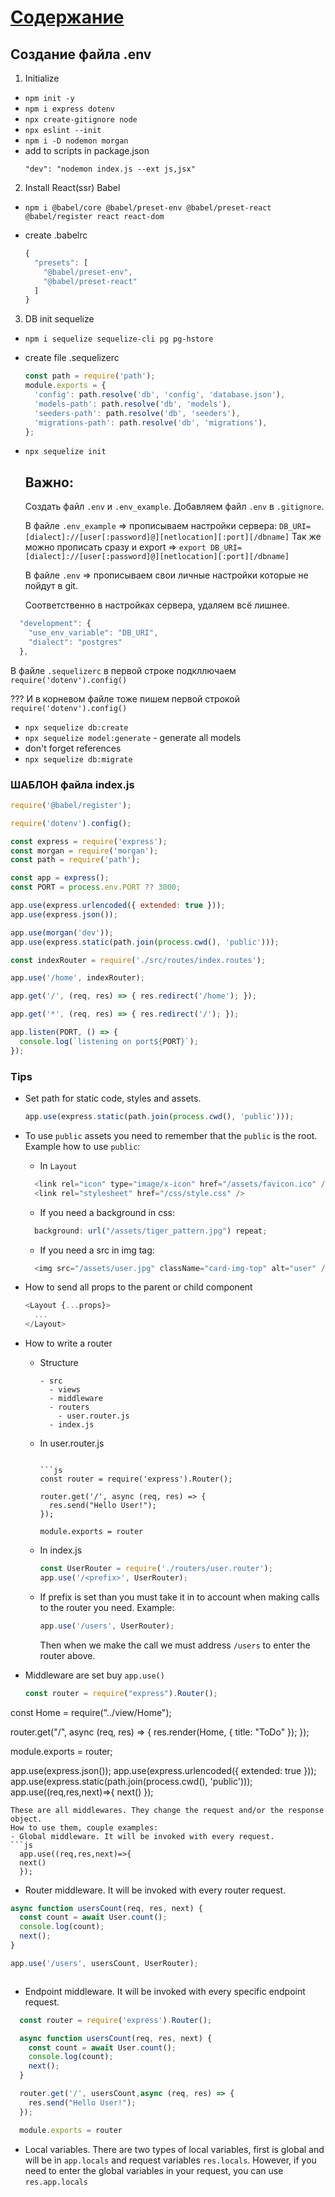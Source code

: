 # [Содержание](../README.md)

## Создание файла .env

1. Initialize

- `npm init -y`
- `npm i express dotenv`
- `npx create-gitignore node`
- `npx eslint --init`
- `npm i -D nodemon morgan`
- add to scripts in package.json
  ```
  "dev": "nodemon index.js --ext js,jsx"
  ```

2. Install React(ssr) Babel

- `npm i @babel/core @babel/preset-env @babel/preset-react @babel/register react react-dom`

- create .babelrc

  ```js
  {
    "presets": [
      "@babel/preset-env",
      "@babel/preset-react"
    ]
  }
  ```

3. DB init sequelize

- `npm i sequelize sequelize-cli pg pg-hstore`

- create file .sequelizerc

  ```js
  const path = require('path');
  module.exports = {
    'config': path.resolve('db', 'config', 'database.json'),
    'models-path': path.resolve('db', 'models'),
    'seeders-path': path.resolve('db', 'seeders'),
    'migrations-path': path.resolve('db', 'migrations'),
  };
  ```

- `npx sequelize init`

  ## Важно:

  Создать файл `.env` и `.env_example`. 
  Добавляем файл `.env` в `.gitignore`.

  В файле `.env_example` => прописываем настройки сервера: `DB_URI=[dialect]://[user[:password]@][netlocation][:port][/dbname]`
  Так же можно прописать сразу и export => `export DB_URI=[dialect]://[user[:password]@][netlocation][:port][/dbname]`

  В файле `.env` => прописываем свои личные настройки которые не пойдут в git.

  Соответственно в настройках сервера, удаляем всё лишнее.
```js
  "development": {
    "use_env_variable": "DB_URI",
    "dialect": "postgres"
  },
  ```
  В файле `.sequelizerc` в первой строке подкллючаем `require('dotenv').config()`

  ??? И в корневом файле тоже пишем первой строкой `require('dotenv').config()`

- `npx sequelize db:create`
- `npx sequelize model:generate` - generate all models
- don't forget references
- `npx sequelize db:migrate`

### ШАБЛОН файла index.js

```js
require('@babel/register');

require('dotenv').config();

const express = require('express');
const morgan = require('morgan');
const path = require('path');

const app = express();
const PORT = process.env.PORT ?? 3000;

app.use(express.urlencoded({ extended: true }));
app.use(express.json());

app.use(morgan('dev'));
app.use(express.static(path.join(process.cwd(), 'public')));

const indexRouter = require('./src/routes/index.routes');

app.use('/home', indexRouter);

app.get('/', (req, res) => { res.redirect('/home'); });

app.get('*', (req, res) => { res.redirect('/'); });

app.listen(PORT, () => {
  console.log(`listening on port${PORT}`);
});
```

### Tips

- Set path for static code, styles and assets.
  ```js
  app.use(express.static(path.join(process.cwd(), 'public')));
  ```

- To use `public` assets you need to remember that the `public` is the root. Example how to use `public`:
  - In `Layout`
  ```js
    <link rel="icon" type="image/x-icon" href="/assets/favicon.ico" />
    <link rel="stylesheet" href="/css/style.css" />
  ```
  - If you need a background in css:
  ```js
    background: url("/assets/tiger_pattern.jpg") repeat;
  ```
  - If you need a src in img tag:
  ```js
    <img src="/assets/user.jpg" className="card-img-top" alt="user" />
  ```
- How to send all props to the parent or child component

  ```js
  <Layout {...props}>
    ...
  </Layout>
  ```

- How to write a router
  - Structure
    ```
    - src
      - views
      - middleware
      - routers
        - user.router.js
      - index.js
  - In user.router.js

    ```
    
    ```js
    const router = require('express').Router();

    router.get('/', async (req, res) => {
      res.send("Hello User!");
    });

    module.exports = router
    ```

  - In index.js
    ```js
    const UserRouter = require('./routers/user.router');
    app.use('/<prefix>', UserRouter);
    ```
  - If prefix is set than you must take it in to account when   making calls to the router you need. Example: 
    ```js
    app.use('/users', UserRouter);
    ```
    Then when we make the call we must address `/users` to enter the router above.

- Middleware are set buy `app.use()`
  ```js
  const router = require("express").Router();

const Home = require("../view/Home");

router.get("/", async (req, res) => {
  res.render(Home, { title: "ToDo" });
});

module.exports = router;

  app.use(express.json());
  app.use(express.urlencoded({ extended: true }));
  app.use(express.static(path.join(process.cwd(), 'public')));
  app.use((req,res,next)=>{
    next()
  });

 
  ```
  These are all middlewares. They change the request and/or the response object.
  How to use them, couple examples:
  - Global middleware. It will be invoked with every request.
  ```js
    app.use((req,res,next)=>{
    next()
    });
  ```
  - Router middleware. It will be invoked with every router request.
  ```js
  async function usersCount(req, res, next) {
    const count = await User.count();
    console.log(count);
    next();
  }
  
  app.use('/users', usersCount, UserRouter);



  ```
  - Endpoint middleware. It will be invoked with every specific endpoint request.
  ```js
    const router = require('express').Router();

    async function usersCount(req, res, next) {
      const count = await User.count();
      console.log(count);
      next();
    }

    router.get('/', usersCount,async (req, res) => {
      res.send("Hello User!");
    });

    module.exports = router
  ```

  - Local variables. There are two types of local variables, first is global and will be in `app.locals` and request variables `res.locals`. However, if you need to enter the global variables in your request, you can use `res.app.locals`
 
